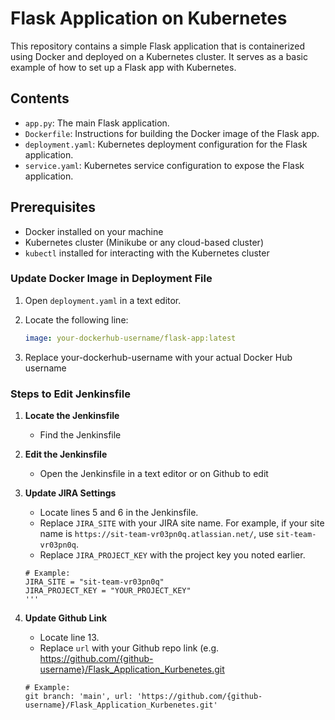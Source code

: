 # Flask Application on Kubernetes

This repository contains a simple Flask application that is containerized using Docker and deployed on a Kubernetes cluster. It serves as a basic example of how to set up a Flask app with Kubernetes.

## Contents

- `app.py`: The main Flask application.
- `Dockerfile`: Instructions for building the Docker image of the Flask app.
- `deployment.yaml`: Kubernetes deployment configuration for the Flask application.
- `service.yaml`: Kubernetes service configuration to expose the Flask application.

## Prerequisites

- Docker installed on your machine
- Kubernetes cluster (Minikube or any cloud-based cluster)
- `kubectl` installed for interacting with the Kubernetes cluster

### Update Docker Image in Deployment File

1. Open `deployment.yaml` in a text editor.

2. Locate the following line:

   ```yaml
   image: your-dockerhub-username/flask-app:latest

3. Replace your-dockerhub-username with your actual Docker Hub username

### Steps to Edit Jenkinsfile

1. **Locate the Jenkinsfile**
   - Find the Jenkinsfile

2. **Edit the Jenkinsfile**
   - Open the Jenkinsfile in a text editor or on Github to edit

3. **Update JIRA Settings**
   - Locate lines 5 and 6 in the Jenkinsfile.
   - Replace `JIRA_SITE` with your JIRA site name. For example, if your site name is `https://sit-team-vr03pn0q.atlassian.net/`, use `sit-team-vr03pn0q`.
   - Replace `JIRA_PROJECT_KEY` with the project key you noted earlier.

   ```plaintext
   # Example:
   JIRA_SITE = "sit-team-vr03pn0q"
   JIRA_PROJECT_KEY = "YOUR_PROJECT_KEY"
   '''

4. **Update Github Link**
   - Locate line 13.
   - Replace `url` with your Github repo link (e.g. https://github.com/{github-username}/Flask_Application_Kurbenetes.git

   ```plaintext
   # Example:
   git branch: 'main', url: 'https://github.com/{github-username}/Flask_Application_Kurbenetes.git'
